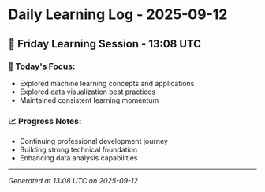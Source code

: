 # Daily Learning Log - 2025-09-12

## 📅 Friday Learning Session - 13:08 UTC

### 🎯 Today's Focus:
- Explored machine learning concepts and applications
- Explored data visualization best practices
- Maintained consistent learning momentum

### 📈 Progress Notes:
- Continuing professional development journey
- Building strong technical foundation
- Enhancing data analysis capabilities

---
*Generated at 13:08 UTC on 2025-09-12*
